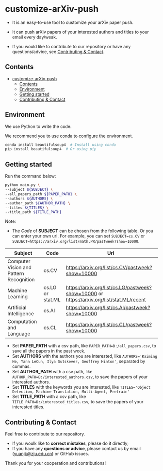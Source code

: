 # customize-arXiv-push
- It is an easy-to-use tool to customize your arXiv paper push.

- It can push arXiv papers of your interested authors and titles to your email every day/weak.   

- If you would like to contribute to our repository or have any questions/advice, see [Contributing & Contact](#contributing--contact).

## Contents
- [customize-arXiv-push](#customize-arxiv-push)
  - [Contents](#contents)
  - [Environment](#environment)
  - [Getting started](#getting-started)
  - [Contributing & Contact](#contributing--contact)

## Environment
We use Python to write the code.

We recommend you to use conda to configure the environment. 
```bash
conda install beautifulsoup4  # Install using conda
pip install beautifulsoup4  # Or using pip
```

## Getting started
Run the command below:
```bash
python main.py \
--subject ${SUBJECT} \
--all_papers_path ${PAPER_PATH} \
--authors ${AUTHORS} \
--author_path ${AUTHOR_PATH} \
--titles ${TITLES} \
--title_path ${TITLE_PATH}
```
Note:
- The *Code* of **SUBJECT** can be chosen from the following table. Or you can enter your own url. For example, you can set `SUBJECT=cs.CV` or `SUBJECT=https://arxiv.org/list/math.PR/pastweek?show=10000`.

| Subject | Code | Url |
| ---- | ---- | ---- |
| Computer Vision and Pattern Recognition | cs.CV | https://arxiv.org/list/cs.CV/pastweek?show=10000 |
| Machine Learning | cs.LG or stat.ML | https://arxiv.org/list/cs.LG/pastweek?show=10000 or https://arxiv.org/list/stat.ML/recent |
| Artificial Intelligence | cs.AI | https://arxiv.org/list/cs.AI/pastweek?show=10000 |
| Computation and Language | cs.CL | https://arxiv.org/list/cs.CL/pastweek?show=10000 |

- Set **PAPER_PATH** with a csv path, like `PAPER_PATH=D:/all_papers.csv`, to save all the papers in the past week.
- Set **AUTHORS** with the authors you are interested, like `AUTHORS='Kaiming He, Yann LeCun, Ilya Sutskever, Geoffrey Hinton'`, separated by commas.
- Set **AUTHOR_PATH** with a csv path, like `AUTHOR_PATH=D:/interested_authors.csv`, to save the papers of your interested authors.
- Set **TITLES** with the keywords you are interested, like `TITLES='Object Detection, Machine Translation, Multi-Agent, Pretrain'`
- Set **TITLE_PATH** with a csv path, like `TITLE_PATH=D:/interested_titles.csv`, to save the papers of your interested titles.

## Contributing & Contact

Feel free to contribute to our repository.

- If you woulk like to **correct mistakes**, please do it directly;
- If you have any **questions or advice**, please contact us by email (yuanjk@zju.edu.cn) or GitHub issues.

Thank you for your cooperation and contributions!